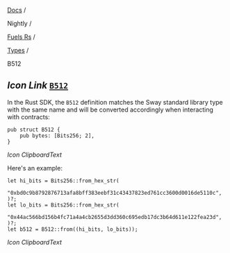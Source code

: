 [Docs](https://docs.fuel.network/) /

Nightly  /

[Fuels Rs](https://docs.fuel.network/docs/nightly/fuels-rs/) /

[Types](https://docs.fuel.network/docs/nightly/fuels-rs/types/) /

B512

## _Icon Link_ [`B512`](https://docs.fuel.network/docs/nightly/fuels-rs/types/b512/\#b512)

In the Rust SDK, the `B512` definition matches the Sway standard library type with the same name and will be converted accordingly when interacting with contracts:

```fuel_Box fuel_Box-idXKMmm-css
pub struct B512 {
    pub bytes: [Bits256; 2],
}
```

_Icon ClipboardText_

Here's an example:

```fuel_Box fuel_Box-idXKMmm-css
let hi_bits = Bits256::from_hex_str(
    "0xbd0c9b8792876713afa8bff383eebf31c43437823ed761cc3600d0016de5110c",
)?;
let lo_bits = Bits256::from_hex_str(
    "0x44ac566bd156b4fc71a4a4cb2655d3dd360c695edb17dc3b64d611e122fea23d",
)?;
let b512 = B512::from((hi_bits, lo_bits));
```

_Icon ClipboardText_